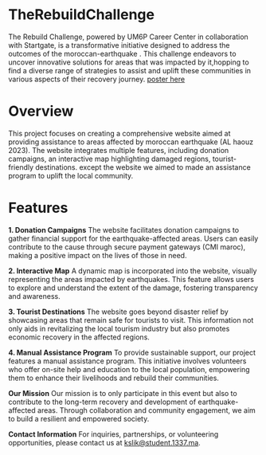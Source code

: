 # TheRebuildChallenge
The Rebuild Challenge, powered by UM6P Career Center in collaboration with Startgate, is a transformative initiative designed to address the outcomes of the moroccan-earthquake . This challenge endeavors to uncover innovative solutions for areas that was impacted by it,hopping to find a diverse range of strategies to assist and uplift these communities in various aspects of their recovery journey. [poster here](linkedin.com/posts/um6p-career-center_rebuildabrchallenge-careercenter-startgate-activity-7122670390547488768-Fc6s/?utm_source=share&utm_medium=member_desktop)

# Overview
This project focuses on creating a comprehensive website aimed at providing assistance to areas affected by moroccan earthquake (AL haouz 2023). The website integrates multiple features, including donation campaigns, an interactive map highlighting damaged regions, tourist-friendly destinations. except the website we aimed to made an assistance program to uplift the local community.

# Features
**1. Donation Campaigns**
The website facilitates donation campaigns to gather financial support for the earthquake-affected areas. Users can easily contribute to the cause through secure payment gateways (CMI maroc), making a positive impact on the lives of those in need.

**2. Interactive Map**
A dynamic map is incorporated into the website, visually representing the areas impacted by earthquakes. This feature allows users to explore and understand the extent of the damage, fostering transparency and awareness.

**3. Tourist Destinations**
The website goes beyond disaster relief by showcasing areas that remain safe for tourists to visit. This information not only aids in revitalizing the local tourism industry but also promotes economic recovery in the affected regions.

**4. Manual Assistance Program**
To provide sustainable support, our project features a manual assistance program. This initiative involves volunteers who offer on-site help and education to the local population, empowering them to enhance their livelihoods and rebuild their communities.

**Our Mission**
Our mission is to only participate in this event but also to contribute to the long-term recovery and development of earthquake-affected areas. Through collaboration and community engagement, we aim to build a resilient and empowered society.

**Contact Information**
For inquiries, partnerships, or volunteering opportunities, please contact us at kslik@student.1337.ma.
